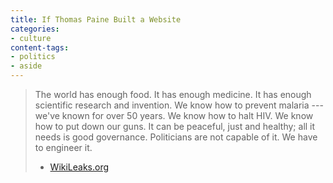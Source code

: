 ```yaml
---
title: If Thomas Paine Built a Website
categories:
- culture
content-tags:
- politics
- aside
---
```


> The world has enough food. It has enough medicine. It has enough scientific research and invention. We know how to prevent malaria --- we've known for over 50 years. We know how to halt HIV. We know how to put down our guns. It can be peaceful, just and healthy; all it needs is good governance. Politicians are not capable of it. We have to engineer it.
> - [WikiLeaks.org][1]

   [1]: http://www.wikileaks.org/
